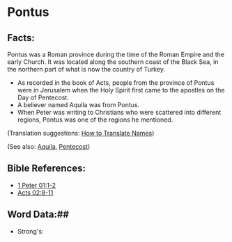 # Pontus #

## Facts: ##

Pontus was a Roman province during the time of the Roman Empire and the early Church. It was located along the southern coast of the Black Sea, in the northern part of what is now the country of Turkey.

* As recorded in the book of Acts, people from the province of Pontus were in Jerusalem when the Holy Spirit first came to the apostles on the Day of Pentecost.
* A believer named Aquila was from Pontus.
* When Peter was writing to Christians who were scattered into different regions, Pontus was one of the regions he mentioned.

(Translation suggestions: [How to Translate Names](rc://en/ta/man/translate/translate-names))

(See also: [Aquila](../other/aquila.md), [Pentecost](../other/pentecost.md)) 

## Bible References: ##

* [1 Peter 01:1-2](rc://en/tn/help/1pe/01/01)
* [Acts 02:8-11](rc://en/tn/help/act/02/08)

## Word Data:##

* Strong's: 

